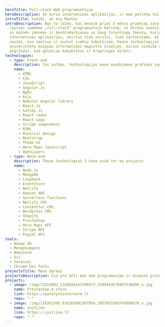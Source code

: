 ```yaml
---
heroTitle: Full-stack Web programuotojas
heroDescription: Aš kuriu internetines aplikacijas, ir man patinka tai, ką darau
introTitle: Sveiki, aš esu Mantas
introDescription: Nuo to laiko, kai beveik prieš 5 metus pradėjau savo kaip
  laisvai samdomo „full-stack“ programuotojo kelionę, aš dirbau nuotolinį darbą
  su mažoms įmonėms ir bendradarbiavau su daug talentingų žmonių, kuriant
  internetines aplikacijas, skirtus tiek verslui, tiek vartotojams. Aš pasitikiu
  savimi, esu smalsus ir nuolat siekiu tobulėjimo. Kauno technologijos
  universitete baigiau informatikos magistro studijas, kurios suteikė man
  pagrindus, kad galėčiau kokybiškai ir kryptingai dirbti.
technologies:
  - type: Front-end
    description: Tai kalbos, technologijos mano naudojamos grafinės sąsajos kūrimo procese
    name:
      - HTML
      - CSS
      - JavaScript
      - Angular.Js
      - NgRx
      - RxJs
      - Nebular Angular library
      - React.Js
      - Gatsby.Js
      - React redux
      - React saga
      - Stripe components
      - MJML
      - Material design
      - Bootstrap
      - Theme UI
      - Here Maps Javascript
      - OpenLayers
  - type: Back-end
    description: These technologies I have used for my projects
    name:
      - Node.Js
      - MongoDb
      - Loopback
      - EventStore
      - Netlify
      - Amazon AWS
      - Serverless functions
      - Netlify CMS
      - Contentful CMS
      - Wordpress CMS
      - Shopify
      - Prestashop
      - Here Maps API
      - Stripe API
      - Paypal API
tools:
  - Adobe XD
  - MongoCompass
  - Webstorm
  - Git
  - Terminal
  - Chrome Dev Tools
projectsTitle: Mano darbai
projectsDescription: Čia yra keli man web programavimo ir dizaino projektai.
projects:
  - image: /img/73253982_2330820143706973_1599443570467536896_n.jpg
    name: Prestashop e-store
    link: https://patalyneinternete.lt
    repo: "-"
  - image: /img/116262365_616165602367956_1857853385743668620_n.jpg
    name: JustLine
    link: https://justline.lt
    repo: "-"
---
```

